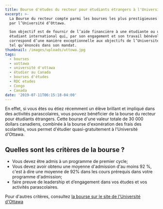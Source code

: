 ```yaml
---
title: Bourse d'études du recteur pour étudiants étrangers à l'Université d'Ottawa
excerpt: >-
  La Bourse du recteur compte parmi les bourses les plus prestigieuses offertes
  par l’Université d’Ottawa.

  Son objectif est de fournir de l’aide financière à une étudiante ou un
  étudiant international qui, par son engagement et son travail bénévole,
  correspond d’une manière exceptionnelle aux objectifs de l’Université d’Ottawa
  tel qu’énoncés dans son mandat.
thumbnail: /images/uploads/uttowa.jpg
tags:
  - bourses
  - uottawa
  - université d'ottawa
  - étudier au Canada
  - bourses d'études
  - RDC etudes
  - Congo
  - Canada
date: '2019-07-11T06:15:18-04:00'
---
```

En effet, si vous êtes ou étiez récemment un élève brillant et impliqué dans des activités parascolaires, vous pouvez bénéficier de la bourse du recteur pour étudiants étrangers. Cette bourse d'une valeur totale de 30 000 dollars canadiens, combinée à la bourse d'exonération des frais des scolarités, vous permet d'étudier quasi-gratuitement à l'Université d'Ottawa.

## Quelles sont les critères de la bourse ?

* Vous devez être admis à un programme de premier cycle;
* Vous devez avoir obtenu une moyenne d'admission d'au moins 92 %, c'est à dire une moyenne de 92% dans les cours prérequis dans votre programme d'admission;
* faire preuve de leadership et d’engagement dans vos études et vos activités parascolaires.

Pour d'autres critères, consultez <a href="https://bourses.uottawa.ca/p/a/17832/" target="_blank" rel="nofollow noreferrer">la bourse sur le site de l'Université d'Ottawa</a>
